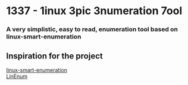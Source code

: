<h1>1337 - 1inux 3pic 3numeration 7ool</h1>
<h3>A very simplistic, easy to read, enumeration tool based on linux-smart-enumeration</h3>


<h2>Inspiration for the project</h2>
<a href="https://github.com/diego-treitos/linux-smart-enumeration">linux-smart-enumeration</a>
</br>
<a href="https://github.com/rebootuser/LinEnum">LinEnum</a>
